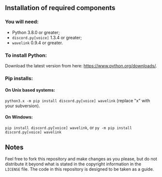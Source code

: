
## Installation of required components
### You will need:
- Python 3.8.0 or greater;
- `discord.py[voice]` 1.3.4 or greater;
- `wavelink` 0.9.4 or greater.

### To install Python:
Download the latest version from here: https://www.python.org/downloads/.

### Pip installs:
#### On Unix based systems:
`python3.x -m pip install discord.py[voice] wavelink` (replace "x" with your subversion).
#### On Windows:
`pip install discord.py[voice] wavelink`, or `py -m pip install discord.py[voice] wavelink`

## Notes
Feel free to fork this repository and make changes as you please, but do not distribute it beyond what is stated in the copyright information in the `LICENSE` file. The code in this repository is designed to be taken as a guide.

